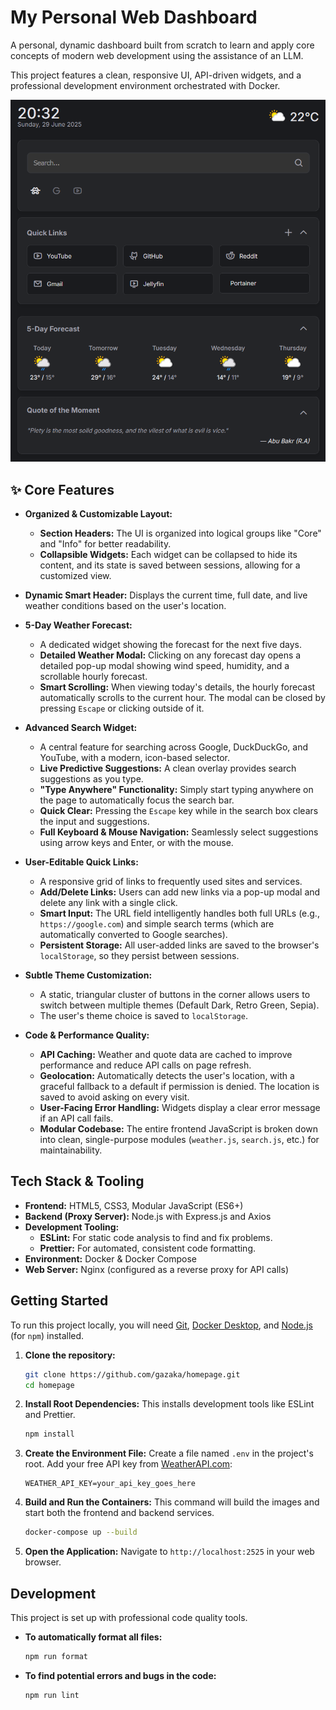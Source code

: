 # My Personal Web Dashboard

A personal, dynamic dashboard built from scratch to learn and apply core concepts of modern web development using the assistance of an LLM. 

This project features a clean, responsive UI, API-driven widgets, and a professional development environment orchestrated with Docker.

![Dashboard Screenshot](https://github.com/gazaka/homepage/blob/main/src/assets/images/dashboard-example.png) 

## ✨ Core Features

- **Organized & Customizable Layout:**

    - **Section Headers:** The UI is organized into logical groups like "Core" and "Info" for better readability.
    - **Collapsible Widgets:** Each widget can be collapsed to hide its content, and its state is saved between sessions, allowing for a customized view.

- **Dynamic Smart Header:** Displays the current time, full date, and live weather conditions based on the user's location.

- **5-Day Weather Forecast:**

    - A dedicated widget showing the forecast for the next five days.
    - **Detailed Weather Modal:** Clicking on any forecast day opens a detailed pop-up modal showing wind speed, humidity, and a scrollable hourly forecast.
    - **Smart Scrolling:** When viewing today's details, the hourly forecast automatically scrolls to the current hour. The modal can be closed by pressing `Escape` or clicking outside of it.

- **Advanced Search Widget:**

    - A central feature for searching across Google, DuckDuckGo, and YouTube, with a modern, icon-based selector.
    - **Live Predictive Suggestions:** A clean overlay provides search suggestions as you type.
    - **"Type Anywhere" Functionality:** Simply start typing anywhere on the page to automatically focus the search bar.
    - **Quick Clear:** Pressing the `Escape` key while in the search box clears the input and suggestions.
    - **Full Keyboard & Mouse Navigation:** Seamlessly select suggestions using arrow keys and Enter, or with the mouse.

- **User-Editable Quick Links:**

    - A responsive grid of links to frequently used sites and services.
    - **Add/Delete Links:** Users can add new links via a pop-up modal and delete any link with a single click.
    - **Smart Input:** The URL field intelligently handles both full URLs (e.g., `https://google.com`) and simple search terms (which are automatically converted to Google searches).
    - **Persistent Storage:** All user-added links are saved to the browser's `localStorage`, so they persist between sessions.

- **Subtle Theme Customization:**

    - A static, triangular cluster of buttons in the corner allows users to switch between multiple themes (Default Dark, Retro Green, Sepia).
    - The user's theme choice is saved to `localStorage`.

- **Code & Performance Quality:**
    - **API Caching:** Weather and quote data are cached to improve performance and reduce API calls on page refresh.
    - **Geolocation:** Automatically detects the user's location, with a graceful fallback to a default if permission is denied. The location is saved to avoid asking on every visit.
    - **User-Facing Error Handling:** Widgets display a clear error message if an API call fails.
    - **Modular Codebase:** The entire frontend JavaScript is broken down into clean, single-purpose modules (`weather.js`, `search.js`, etc.) for maintainability.

## Tech Stack & Tooling

- **Frontend:** HTML5, CSS3, Modular JavaScript (ES6+)
- **Backend (Proxy Server):** Node.js with Express.js and Axios
- **Development Tooling:**
    - **ESLint:** For static code analysis to find and fix problems.
    - **Prettier:** For automated, consistent code formatting.
- **Environment:** Docker & Docker Compose
- **Web Server:** Nginx (configured as a reverse proxy for API calls)

## Getting Started

To run this project locally, you will need [Git](https://git-scm.com/), [Docker Desktop](https://www.docker.com/products/docker-desktop/), and [Node.js](https://nodejs.org/) (for `npm`) installed.

1.  **Clone the repository:**

    ```bash
    git clone https://github.com/gazaka/homepage.git
    cd homepage
    ```

2.  **Install Root Dependencies:**
    This installs development tools like ESLint and Prettier.

    ```bash
    npm install
    ```

3.  **Create the Environment File:**
    Create a file named `.env` in the project's root. Add your free API key from [WeatherAPI.com](https://www.weatherapi.com/):

    ```env
    WEATHER_API_KEY=your_api_key_goes_here
    ```

4.  **Build and Run the Containers:**
    This command will build the images and start both the frontend and backend services.

    ```bash
    docker-compose up --build
    ```

5.  **Open the Application:**
    Navigate to `http://localhost:2525` in your web browser.

## Development

This project is set up with professional code quality tools.

- **To automatically format all files:**
    ```bash
    npm run format
    ```
- **To find potential errors and bugs in the code:**
    ```bash
    npm run lint
    ```
